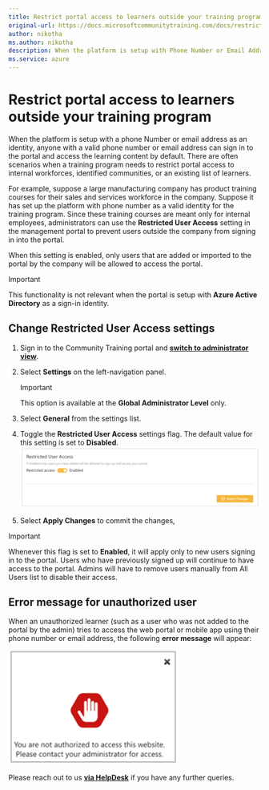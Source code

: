 ```yaml
---
title: Restrict portal access to learners outside your training program
original-url: https://docs.microsoftcommunitytraining.com/docs/restrict-portal-access-to-users-outside-your-organization
author: nikotha
ms.author: nikotha
description: When the platform is setup with Phone Number or Email Address (aka Social Account) as login identity, by default, anyone with a valid phone number or email address can login to the portal and access the learning content.
ms.service: azure
---
```


# Restrict portal access to learners outside your training program

When the platform is setup with a phone Number or email address as an identity, anyone with a valid phone number or email address can sign in to the portal and access the learning content by default. There are often scenarios when a training program needs to restrict portal access to internal workforces, identified communities, or an existing list of learners.

For example, suppose a large manufacturing company has product training courses for their sales and services workforce in the company. Suppose it has set up the platform with phone number as a valid identity for the training program. Since these training courses are meant only for internal employees, administrators can use the **Restricted User Access** setting in the management portal to prevent users outside the company from signing in into the portal.  

When this setting is enabled, only users that are added or imported to the portal by the company will be allowed to access the portal.

> [!IMPORTANT]  
> This functionality is not relevant when the portal is setup with **Azure Active Directory** as a sign-in identity.

## Change Restricted User Access settings  

1. Sign in to the Community Training portal and [**switch to administrator view**](../get-started/step-by-step-configuration-guide.md#step-2--switch-to-administrator-view-of-the-portal).

1. Select **Settings** on the left-navigation panel.  

    > [!IMPORTANT]  
    > This option is available at the **Global Administrator Level** only.

1. Select **General** from the settings list.

1. Toggle the **Restricted User Access** settings flag. The default value for this setting is set to **Disabled**.
    ![Test Picture](../media/Test%20Picture.png)

1. Select **Apply Changes** to commit the changes,

> [!IMPORTANT]  
> Whenever this flag is set to **Enabled**, it will apply only to new users signing in to the portal. Users who have previously signed up will continue to have access to the portal. Admins will have to remove users manually from All Users list to disable their access.

## Error message for unauthorized user

When an unauthorized learner (such as a user who was not added to the portal by the admin) tries to access the web portal or mobile app using their phone number or email address, the following **error message** will appear:

 ![Settings screen](../media/Settings%20screen.png)

 Please reach out to us [**via HelpDesk**](https://aka.ms/cthelpdesk) if you have any further queries.
